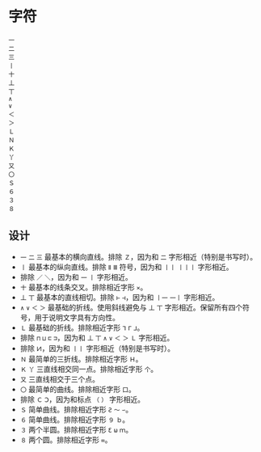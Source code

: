 # 字符

```text
一
二
三
丨
十
丄
丅
∧
∨
＜
＞
Ｌ
Ｎ
Ｋ
丫
又
〇
Ｓ
６
３
８
```

## 设计

- `一` `二` `三` 最基本的横向直线。排除 `Ｚ`，因为和 `二` 字形相近（特别是书写时）。
- `丨` 最基本的纵向直线。排除 `Ⅱ` `Ⅲ` 符号，因为和 `丨丨` `丨丨丨` 字形相近。
- 排除 `／` `＼`，因为和 `一` `丨` 字形相近。
- `十` 最基本的线条交叉。排除相近字形 `✕`。
- `丄` `丅` 最基本的直线相切。排除 `⊢` `⊣`，因为和 `丨一` `一丨` 字形相近。
- `∧` `∨` `＜` `＞` 最基础的折线。使用斜线避免与 `丄` `丅` 字形相近。保留所有四个符号，用于说明文字具有方向性。
- `Ｌ` 最基础的折线。排除相近字形 `ᒣ` `ᒥ` `ᒧ`。
- 排除 `⊓` `⊔` `⊏` `⊐`，因为和 `丄` `丅` `∧` `∨` `＜` `＞` `Ｌ` 字形相近。
- 排除 `𝈋`，因为和 `丨丨` 字形相近（特别是书写时）。
- `Ｎ` 最简单的三折线。排除相近字形 `Ｈ`。
- `Ｋ` `丫` 三直线相交同一点。排除相近字形 `个`。
- `又` 三直线相交于三个点。
- `〇` 最简单的曲线。排除相近字形 `口`。
- 排除 `Ｃ` `Ↄ`，因为和标点 `（` `）` 字形相近。
- `Ｓ` 简单曲线。排除相近字形 `Ƨ` `～` `∽`。
- `６` 简单曲线。排除相近字形 `９` `ｂ`。
- `３` 两个半圆。排除相近字形 `Ɛ` `ω` `ｍ`。
- `８` 两个圆。排除相近字形 `∞`。
